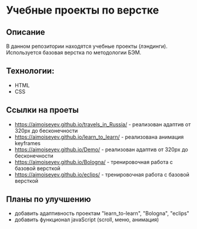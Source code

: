 # Учебные проекты по верстке

## Описание
В данном репозитории находятся учебные проекты (лэндинги). Используется базовая верстка по методологии БЭМ.

## Технологии:
- HTML
- CSS
 
 ## Ссылки на проеты
- https://aimoiseyev.github.io/travels_in_Russia/ - реализован адаптив от 320px до бесконечности
- https://aimoiseyev.github.io/learn_to_learn/ - реализована анимация keyframes
- https://aimoiseyev.github.io/Demo/ - реализован адаптив от 320px до бесконечности
- https://aimoiseyev.github.io/Bologna/ - тренировочная работа с базовой версткой
- https://aimoiseyev.github.io/eclips/ - тренировочная работа с базовой версткой

## Планы по улучшению
- добавить адаптивность проектам "learn_to-learn", "Bologna", "eclips"
- добавить функционал javaScript (scroll, меню, анимация)
